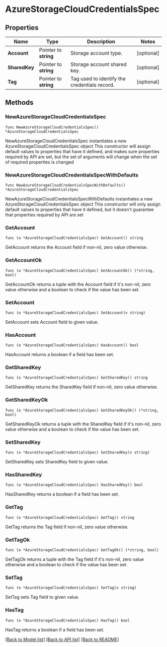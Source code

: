 # AzureStorageCloudCredentialsSpec

## Properties

Name | Type | Description | Notes
------------ | ------------- | ------------- | -------------
**Account** | Pointer to **string** | Storage account type. | [optional] 
**SharedKey** | Pointer to **string** | Storage account shared key. | [optional] 
**Tag** | Pointer to **string** | Tag used to identify the credentials record. | [optional] 

## Methods

### NewAzureStorageCloudCredentialsSpec

`func NewAzureStorageCloudCredentialsSpec() *AzureStorageCloudCredentialsSpec`

NewAzureStorageCloudCredentialsSpec instantiates a new AzureStorageCloudCredentialsSpec object
This constructor will assign default values to properties that have it defined,
and makes sure properties required by API are set, but the set of arguments
will change when the set of required properties is changed

### NewAzureStorageCloudCredentialsSpecWithDefaults

`func NewAzureStorageCloudCredentialsSpecWithDefaults() *AzureStorageCloudCredentialsSpec`

NewAzureStorageCloudCredentialsSpecWithDefaults instantiates a new AzureStorageCloudCredentialsSpec object
This constructor will only assign default values to properties that have it defined,
but it doesn't guarantee that properties required by API are set

### GetAccount

`func (o *AzureStorageCloudCredentialsSpec) GetAccount() string`

GetAccount returns the Account field if non-nil, zero value otherwise.

### GetAccountOk

`func (o *AzureStorageCloudCredentialsSpec) GetAccountOk() (*string, bool)`

GetAccountOk returns a tuple with the Account field if it's non-nil, zero value otherwise
and a boolean to check if the value has been set.

### SetAccount

`func (o *AzureStorageCloudCredentialsSpec) SetAccount(v string)`

SetAccount sets Account field to given value.

### HasAccount

`func (o *AzureStorageCloudCredentialsSpec) HasAccount() bool`

HasAccount returns a boolean if a field has been set.

### GetSharedKey

`func (o *AzureStorageCloudCredentialsSpec) GetSharedKey() string`

GetSharedKey returns the SharedKey field if non-nil, zero value otherwise.

### GetSharedKeyOk

`func (o *AzureStorageCloudCredentialsSpec) GetSharedKeyOk() (*string, bool)`

GetSharedKeyOk returns a tuple with the SharedKey field if it's non-nil, zero value otherwise
and a boolean to check if the value has been set.

### SetSharedKey

`func (o *AzureStorageCloudCredentialsSpec) SetSharedKey(v string)`

SetSharedKey sets SharedKey field to given value.

### HasSharedKey

`func (o *AzureStorageCloudCredentialsSpec) HasSharedKey() bool`

HasSharedKey returns a boolean if a field has been set.

### GetTag

`func (o *AzureStorageCloudCredentialsSpec) GetTag() string`

GetTag returns the Tag field if non-nil, zero value otherwise.

### GetTagOk

`func (o *AzureStorageCloudCredentialsSpec) GetTagOk() (*string, bool)`

GetTagOk returns a tuple with the Tag field if it's non-nil, zero value otherwise
and a boolean to check if the value has been set.

### SetTag

`func (o *AzureStorageCloudCredentialsSpec) SetTag(v string)`

SetTag sets Tag field to given value.

### HasTag

`func (o *AzureStorageCloudCredentialsSpec) HasTag() bool`

HasTag returns a boolean if a field has been set.


[[Back to Model list]](../README.md#documentation-for-models) [[Back to API list]](../README.md#documentation-for-api-endpoints) [[Back to README]](../README.md)



